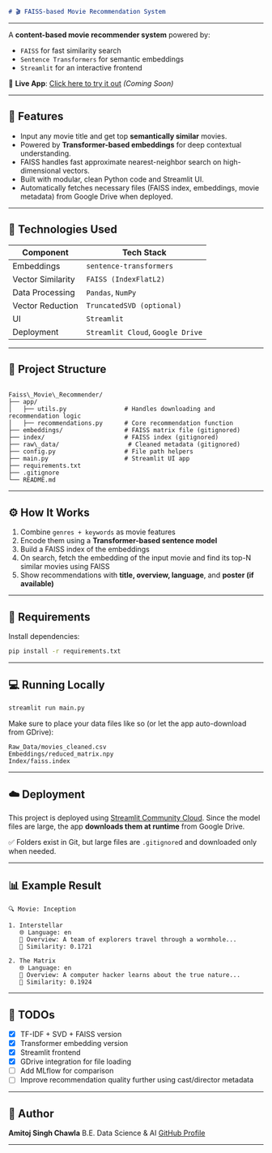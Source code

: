 
```markdown
# 🎬 FAISS-based Movie Recommendation System
```
---

A **content-based movie recommender system** powered by:
- `FAISS` for fast similarity search
- `Sentence Transformers` for semantic embeddings
- `Streamlit` for an interactive frontend

🚀 **Live App**: [Click here to try it out](https://your-deployment-link.streamlit.app) *(Coming Soon)*

---

## 📌 Features

- Input any movie title and get top **semantically similar** movies.
- Powered by **Transformer-based embeddings** for deep contextual understanding.
- FAISS handles fast approximate nearest-neighbor search on high-dimensional vectors.
- Built with modular, clean Python code and Streamlit UI.
- Automatically fetches necessary files (FAISS index, embeddings, movie metadata) from Google Drive when deployed.

---

## 🧠 Technologies Used

| Component            | Tech Stack                            |
|----------------------|----------------------------------------|
| Embeddings           | `sentence-transformers`                |
| Vector Similarity    | `FAISS (IndexFlatL2)`                  |
| Data Processing      | `Pandas`, `NumPy`                      |
| Vector Reduction     | `TruncatedSVD (optional)`              |
| UI                   | `Streamlit`                            |
| Deployment           | `Streamlit Cloud`, `Google Drive`      |

---

## 📁 Project Structure

```

Faiss\_Movie\_Recommender/
├── app/
│   ├── utils.py                # Handles downloading and recommendation logic
│   ├── recommendations.py      # Core recommendation function
├── embeddings/                 # FAISS matrix file (gitignored)
├── index/                      # FAISS index (gitignored)
├── raw\_data/                   # Cleaned metadata (gitignored)
├── config.py                   # File path helpers
├── main.py                     # Streamlit UI app
├── requirements.txt
├── .gitignore
└── README.md

````

---

## ⚙️ How It Works

1. Combine `genres + keywords` as movie features
2. Encode them using a **Transformer-based sentence model**
3. Build a FAISS index of the embeddings
4. On search, fetch the embedding of the input movie and find its top-N similar movies using FAISS
5. Show recommendations with **title, overview, language**, and **poster (if available)**

---

## 🧾 Requirements

Install dependencies:

```bash
pip install -r requirements.txt
````

---

## 💻 Running Locally

```bash
streamlit run main.py
```

Make sure to place your data files like so (or let the app auto-download from GDrive):

```
Raw_Data/movies_cleaned.csv
Embeddings/reduced_matrix.npy
Index/faiss.index
```

---

## ☁️ Deployment

This project is deployed using [Streamlit Community Cloud](https://streamlit.io/cloud).
Since the model files are large, the app **downloads them at runtime** from Google Drive.

✅ Folders exist in Git, but large files are `.gitignore`d and downloaded only when needed.

---

## 📊 Example Result

```
🔍 Movie: Inception

1. Interstellar
   🌐 Language: en
   📖 Overview: A team of explorers travel through a wormhole...
   🔢 Similarity: 0.1721

2. The Matrix
   🌐 Language: en
   📖 Overview: A computer hacker learns about the true nature...
   🔢 Similarity: 0.1924
```

---

## 📌 TODOs

* [x] TF-IDF + SVD + FAISS version
* [x] Transformer embedding version
* [x] Streamlit frontend
* [x] GDrive integration for file loading
* [ ] Add MLflow for comparison
* [ ] Improve recommendation quality further using cast/director metadata

---

## 🧠 Author

**Amitoj Singh Chawla**
B.E. Data Science & AI
[GitHub Profile](https://github.com/AmitojSinghChawla)

---

